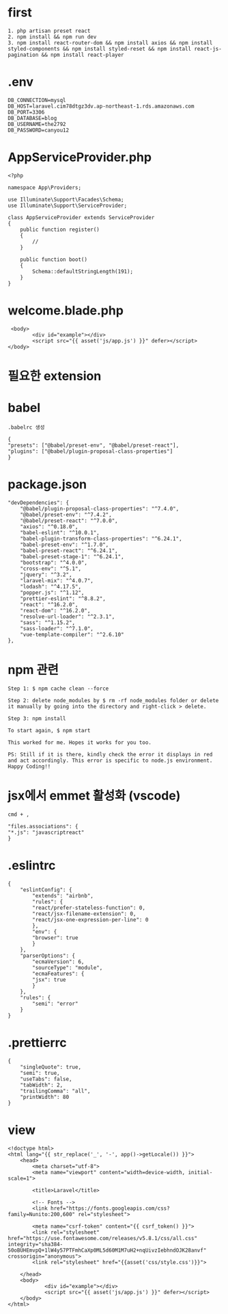 # first
    1. php artisan preset react
    2. npm install && npm run dev
    3. npm install react-router-dom && npm install axios && npm install styled-components && npm install styled-reset && npm install react-js-pagination && npm install react-player

# .env
    DB_CONNECTION=mysql
    DB_HOST=laravel.cim78dtgz3dv.ap-northeast-1.rds.amazonaws.com
    DB_PORT=3306
    DB_DATABASE=blog
    DB_USERNAME=the2792
    DB_PASSWORD=canyou12

# AppServiceProvider.php
    <?php

    namespace App\Providers;

    use Illuminate\Support\Facades\Schema;
    use Illuminate\Support\ServiceProvider;

    class AppServiceProvider extends ServiceProvider
    {
        public function register()
        {
            //
        }

        public function boot()
        {
            Schema::defaultStringLength(191);
        }
    }

# welcome.blade.php
     <body>
            <div id="example"></div>
            <script src="{{ asset('js/app.js') }}" defer></script>
    </body>


# 필요한 extension
    

# babel
    .babelrc 생성

    {
    "presets": ["@babel/preset-env", "@babel/preset-react"],
    "plugins": ["@babel/plugin-proposal-class-properties"]
    }

# package.json
    "devDependencies": {
        "@babel/plugin-proposal-class-properties": "^7.4.0",
        "@babel/preset-env": "^7.4.2",
        "@babel/preset-react": "^7.0.0",
        "axios": "^0.18.0",
        "babel-eslint": "^10.0.1",
        "babel-plugin-transform-class-properties": "^6.24.1",
        "babel-preset-env": "^1.7.0",
        "babel-preset-react": "^6.24.1",
        "babel-preset-stage-1": "^6.24.1",
        "bootstrap": "^4.0.0",
        "cross-env": "^5.1",
        "jquery": "^3.2",
        "laravel-mix": "^4.0.7",
        "lodash": "^4.17.5",
        "popper.js": "^1.12",
        "prettier-eslint": "^8.8.2",
        "react": "^16.2.0",
        "react-dom": "^16.2.0",
        "resolve-url-loader": "^2.3.1",
        "sass": "^1.15.2",
        "sass-loader": "^7.1.0",
        "vue-template-compiler": "^2.6.10"
    },


# npm 관련
    Step 1: $ npm cache clean --force

    Step 2: delete node_modules by $ rm -rf node_modules folder or delete it manually by going into the directory and right-click > delete.

    Step 3: npm install

    To start again, $ npm start

    This worked for me. Hopes it works for you too.

    PS: Still if it is there, kindly check the error it displays in red and act accordingly. This error is specific to node.js environment. Happy Coding!!


# jsx에서 emmet 활성화 (vscode)
    cmd + ,

    "files.associations": {
    "*.js": "javascriptreact"
    }


# .eslintrc

    {
        "eslintConfig": {
            "extends": "airbnb",
            "rules": {
            "react/prefer-stateless-function": 0,
            "react/jsx-filename-extension": 0,
            "react/jsx-one-expression-per-line": 0
            },
            "env": {
            "browser": true
            }
        },
        "parserOptions": {
            "ecmaVersion": 6,
            "sourceType": "module",
            "ecmaFeatures": {
            "jsx": true
            }
        },
        "rules": {
            "semi": "error"
        }
    }


# .prettierrc

    {
        "singleQuote": true,
        "semi": true,
        "useTabs": false,
        "tabWidth": 2,
        "trailingComma": "all",
        "printWidth": 80
    }


# view
    <!doctype html>
    <html lang="{{ str_replace('_', '-', app()->getLocale()) }}">
        <head>
            <meta charset="utf-8">
            <meta name="viewport" content="width=device-width, initial-scale=1">

            <title>Laravel</title>

            <!-- Fonts -->
            <link href="https://fonts.googleapis.com/css?family=Nunito:200,600" rel="stylesheet">

            <meta name="csrf-token" content="{{ csrf_token() }}">
            <link rel="stylesheet" href="https://use.fontawesome.com/releases/v5.8.1/css/all.css" integrity="sha384-50oBUHEmvpQ+1lW4y57PTFmhCaXp0ML5d60M1M7uH2+nqUivzIebhndOJK28anvf" crossorigin="anonymous">
            <link rel="stylesheet" href="{{asset('css/style.css')}}">

        </head>
        <body>
                <div id="example"></div>
                <script src="{{ asset('js/app.js') }}" defer></script>
        </body>
    </html>
